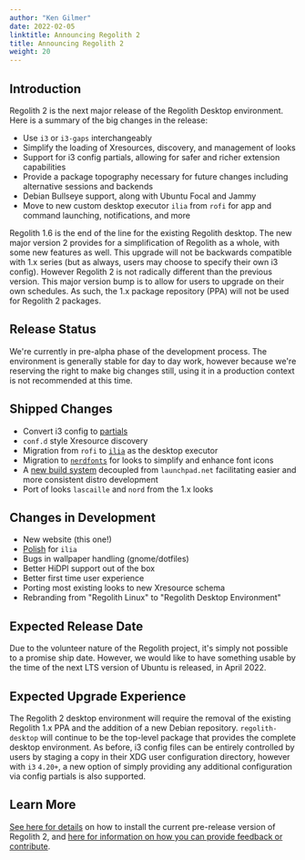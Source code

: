 ```yaml
---
author: "Ken Gilmer"
date: 2022-02-05
linktitle: Announcing Regolith 2
title: Announcing Regolith 2
weight: 20
---
```


## Introduction

Regolith 2 is the next major release of the Regolith Desktop environment. Here is a summary of the big changes in the release:

* Use `i3` or `i3-gaps` interchangeably
* Simplify the loading of Xresources, discovery, and management of looks
* Support for i3 config partials, allowing for safer and richer extension capabilities
* Provide a package topography necessary for future changes including alternative sessions and backends
* Debian Bullseye support, along with Ubuntu Focal and Jammy
* Move to new custom desktop executor `ilia` from `rofi` for app and command launching, notifications, and more

Regolith 1.6 is the end of the line for the existing Regolith desktop. The new major version 2 provides for a simplification of Regolith as a whole, with some new features as well.  This upgrade will not be backwards compatible with 1.x series (but as always, users may choose to specify their own i3 config). However Regolith 2 is not radically different than the previous version. This major version bump is to allow for users to upgrade on their own schedules.  As such, the 1.x package repository (PPA) will not be used for Regolith 2 packages.

## Release Status

We're currently in pre-alpha phase of the development process. The environment is generally stable for day to day work, however because we're reserving the right to make big changes still, using it in a production context is not recommended at this time.

## Shipped Changes

* Convert i3 config to [partials](https://github.com/i3/i3/issues/4192)
* `conf.d` style Xresource discovery
* Migration from `rofi` to [`ilia`](https://github.com/regolith-linux/ilia) as the desktop executor
* Migration to [`nerdfonts`](https://www.nerdfonts.com/) for looks to simplify and enhance font icons
* A [new build system](https://github.com/regolith-linux/voulage) decoupled from `launchpad.net` facilitating easier and more consistent distro development
* Port of looks `lascaille` and `nord` from the 1.x looks

## Changes in Development
* New website (this one!)
* [Polish](https://github.com/regolith-linux/ilia/issues) for `ilia`
* Bugs in wallpaper handling (gnome/dotfiles)
* Better HiDPI support out of the box
* Better first time user experience
* Porting most existing looks to new Xresource schema
* Rebranding from "Regolith Linux" to "Regolith Desktop Environment"

## Expected Release Date

Due to the volunteer nature of the Regolith project, it's simply not possible to a promise ship date.  However, we would like to have something usable by the time of the next LTS version of Ubuntu is released, in April 2022.

## Expected Upgrade Experience

The Regolith 2 desktop environment will require the removal of the existing Regolith 1.x PPA and the addition of a new Debian repository.  `regolith-desktop` will continue to be the top-level package that provides the complete desktop environment.  As before, i3 config files can be entirely controlled by users by staging a copy in their XDG user configuration directory, however with `i3` `4.20+`, a new option of simply providing any additional configuration via config partials is also supported.
## Learn More

[See here for details](http://regolith-desktop.com/#get-regolith-20) on how to install the current pre-release version of Regolith 2, and [here for information on how you can provide feedback or contribute](http://regolith-desktop.com/#get-regolith-20).
